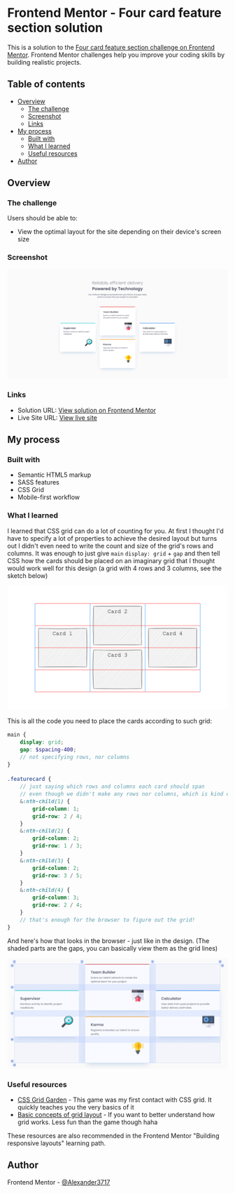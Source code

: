 # Frontend Mentor - Four card feature section solution

This is a solution to the [Four card feature section challenge on Frontend Mentor](https://www.frontendmentor.io/challenges/four-card-feature-section-weK1eFYK). Frontend Mentor challenges help you improve your coding skills by building realistic projects. 

## Table of contents

- [Overview](#overview)
  - [The challenge](#the-challenge)
  - [Screenshot](#screenshot)
  - [Links](#links)
- [My process](#my-process)
  - [Built with](#built-with)
  - [What I learned](#what-i-learned)
  - [Useful resources](#useful-resources)
- [Author](#author)

## Overview

### The challenge

Users should be able to:

- View the optimal layout for the site depending on their device's screen size

### Screenshot

![](./screenshot.png)

### Links

- Solution URL: [View solution on Frontend Mentor](https://your-solution-url.com)
- Live Site URL: [View live site](https://alexander3717.github.io/FourFeatureCards/)

## My process

### Built with

- Semantic HTML5 markup
- SASS features
- CSS Grid
- Mobile-first workflow

### What I learned

I learned that CSS grid can do a lot of counting for you. At first I thought I'd have to specify a lot of properties to achieve the desired layout but turns out I didn't even need to write the count and size of the grid's rows and columns. It was enough to just give `main` `display: grid` + `gap` and then tell CSS how the cards should be placed on an imaginary grid that I thought would work well for this design (a grid with 4 rows and 3 columns, see the sketch below)

<img src="GridSketch.png" alt="Grid sketch" width="600"><br>

This is all the code you need to place the cards according to such grid:

```scss
main {
    display: grid;
    gap: $spacing-400;
    // not specifying rows, nor columns
}

.featurecard {
    // just saying which rows and columns each card should span
    // even though we didn't make any rows nor columns, which is kind of cool
    &:nth-child(1) {
        grid-column: 1;
        grid-row: 2 / 4;
    }
    &:nth-child(2) {
        grid-column: 2;
        grid-row: 1 / 3;
    }
    &:nth-child(3) {
        grid-column: 2;
        grid-row: 3 / 5;
    }
    &:nth-child(4) {
        grid-column: 3;
        grid-row: 2 / 4;
    }
    // that's enough for the browser to figure out the grid!
}
```

And here's how that looks in the browser - just like in the design. (The shaded parts are the gaps, you can basically view them as the grid lines)

<img src="Grid.png" alt="Computed grid" width="600">

### Useful resources

- [CSS Grid Garden](https://cssgridgarden.com/) - This game was my first contact with CSS grid. It quickly teaches you the very basics of it
- [Basic concepts of grid layout](https://developer.mozilla.org/en-US/docs/Web/CSS/CSS_grid_layout/Basic_concepts_of_grid_layout) - If you want to better understand how grid works. Less fun than the game though haha

These resources are also recommended in the Frontend Mentor "Building responsive layouts" learning path.

## Author

Frontend Mentor - [@Alexander3717](https://www.frontendmentor.io/profile/Alexander3717)

